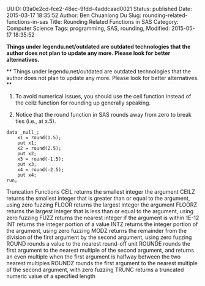 UUID: 03a0e2cd-fce2-48ec-9fdd-4addcaad0021
Status: published
Date: 2015-03-17 18:35:52
Author: Ben Chuanlong Du
Slug: rounding-related-functions-in-sas
Title: Rounding Related Functions in SAS
Category: Computer Science
Tags: programming, SAS, rounding, 
Modified: 2015-05-17 18:35:52

**Things under legendu.net/outdated are outdated technologies that the author does not plan to update any more. Please look for better alternatives.**

**
Things under legendu.net/outdated are outdated technologies 
that the author does not plan to update any more. 
Please look for better alternatives.
**

1. To avoid numerical issues,
you should use the ceil function instead of the ceilz function
for rounding up generally speaking.


2. Notice that the round function in SAS rounds away from zero to break ties (i.e., at x.5). 
```SAS
data _null_;
	x1 = round(1.5);
	put x1;
	x2 = round(2.5);
	put x2;
	x3 = round(-1.5);
	put x3;
	x4 = round(-2.5);
	put x4;
run;
```

Truncation Functions
CEIL
returns the smallest integer  the argument
CEILZ
returns the smallest integer that is greater than or equal to the argument, using zero fuzzing
FLOOR
returns the largest integer  the argument
FLOORZ
returns the largest integer that is less than or equal to the argument, using zero fuzzing
FUZZ
returns the nearest integer if the argument is within 1E-12
INT
returns the integer portion of a value
INTZ
returns the integer portion of the argument, using zero fuzzing
MODZ
returns the remainder from the division of the first argument by the second argument, using zero fuzzing
ROUND
rounds a value to the nearest round-off unit
ROUNDE
rounds the first argument to the nearest multiple of the second argument, and returns an even multiple when the first argument is halfway between the two nearest multiples
ROUNDZ
rounds the first argument to the nearest multiple of the second argument, with zero fuzzing
TRUNC
returns a truncated numeric value of a specified length
